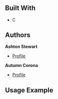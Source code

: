 <h1 align="center"><simple_shell></h1>

<p align="center"><Takes commands from user via stdin, and performs tasks.></p>

## Built With

- C


## Authors

**Ashton Stewart**

- [Profile](https://github.com/AJS0191 "Ashton Stewart")

**Autumn Corona**

- [Profile](https://github.com/rohit19060 "Autumn Corona")

## Usage Example

